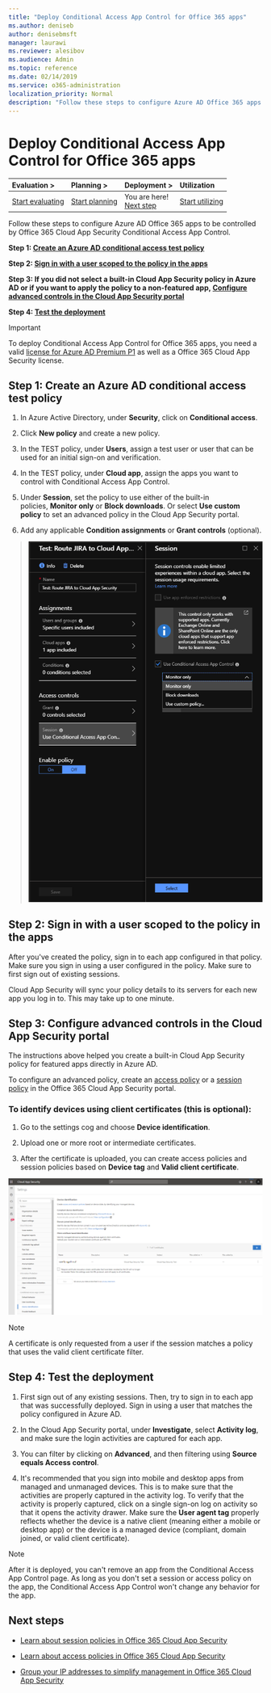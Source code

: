 ```yaml
---
title: "Deploy Conditional Access App Control for Office 365 apps"
ms.author: deniseb
author: denisebmsft
manager: laurawi
ms.reviewer: alesibov
ms.audience: Admin
ms.topic: reference
ms.date: 02/14/2019
ms.service: o365-administration
localization_priority: Normal
description: "Follow these steps to configure Azure AD Office 365 apps to be controlled by Office 365 Cloud App Security Conditional Access App Control."
---
```


# Deploy Conditional Access App Control for Office 365 apps

|****Evaluation** \>**|****Planning** \>**|****Deployment** \>**|****Utilization****|
|:-----|:-----|:-----|:-----|
|[Start evaluating](office-365-cas-overview.md) <br/> |[Start planning](get-ready-for-office-365-cas.md) <br/> |You are here!  <br/> [Next step](ocas-session-policies.md) <br/> |[Start utilizing](utilization-activities-for-ocas.md) <br/> |

Follow these steps to configure Azure AD Office 365 apps to be controlled by Office 365 Cloud App Security Conditional Access App Control.

**Step 1: [Create an Azure AD conditional access test policy](#step-1-create-an-azure-ad-conditional-access-test-policy)**

**Step 2: [Sign in with a user scoped to the policy in the apps](#step-2-sign-in-with-a-user-scoped-to-the-policy-in-the-apps)**

**Step 3: If you did not select a built-in Cloud App Security policy in Azure AD or if you want to apply the policy to a non-featured app, [Configure advanced controls in the Cloud App Security portal](#step-3-configure-advanced-controls-in-the-cloud-app-security-portal)**

**Step 4: [Test the deployment](#step-4-test-the-deployment)**

> [!IMPORTANT]
> To deploy Conditional Access App Control for Office 365 apps, you need a valid [license for Azure AD Premium P1](https://docs.microsoft.com/azure/active-directory/license-users-groups) as well as a Office 365 Cloud App Security license.

## Step 1: Create an Azure AD conditional access test policy 

1. In Azure Active Directory, under **Security**, click on **Conditional access**.

2. Click **New policy** and create a new policy.

3. In the TEST policy, under **Users**, assign a test user or user that can be used for an initial sign-on and verification.

4. In the TEST policy, under **Cloud app**, assign the apps you want to control with Conditional Access App Control.

5. Under **Session**, set the policy to use either of the built-in policies, **Monitor only** or **Block downloads**. Or select **Use custom policy** to set an advanced policy in the Cloud App Security portal.

6. Add any applicable **Condition assignments** or **Grant controls** (optional).

> ![Azure AD conditional access](media/image1.png)

## Step 2: Sign in with a user scoped to the policy in the apps 

After you've created the policy, sign in to each app configured in that policy. Make sure you sign in using a user configured in the policy. Make sure to first sign out of existing sessions.

Cloud App Security will sync your policy details to its servers for each new app you log in to. This may take up to one minute.

## Step 3: Configure advanced controls in the Cloud App Security portal 

The instructions above helped you create a built-in Cloud App Security policy for featured apps directly in Azure AD.

To configure an advanced policy, create an [access policy](ocas-access-policies.md) or a [session policy](ocas-session-policies.md) in the Office 365 Cloud App Security portal.

### To identify devices using client certificates (this is optional):

1. Go to the settings cog and choose **Device identification**.

2. Upload one or more root or intermediate certificates.

3. After the certificate is uploaded, you can create access policies and session policies based on **Device tag** and **Valid client certificate**.

![Conditional access app control device ID](media/image2.png)

> [!NOTE]
> A certificate is only requested from a user if the session matches a policy that uses the valid client certificate filter.
> 
## Step 4: Test the deployment 

1. First sign out of any existing sessions. Then, try to sign in to each app that was successfully deployed. Sign in using a user that matches the policy configured in Azure AD.

2. In the Cloud App Security portal, under **Investigate**, select **Activity log**, and make sure the login activities are captured for each app.

3. You can filter by clicking on **Advanced**, and then filtering using **Source equals Access control**.

4. It's recommended that you sign into mobile and desktop apps from managed and unmanaged devices. This is to make sure that the activities are properly captured in the activity log. To verify that the activity is properly captured, click on a single sign-on log on activity so that it opens the activity drawer. Make sure the **User agent tag** properly reflects whether the device is a native client (meaning either a mobile or desktop app) or the device is a managed device (compliant, domain joined, or valid client certificate).

> [!NOTE]
> After it is deployed, you can't remove an app from the Conditional Access App Control page. As long as you don't set a session or access policy on the app, the Conditional Access App Control won't change any behavior for the app.

## Next steps

- [Learn about session policies in Office 365 Cloud App Security](ocas-session-policies.md)

- [Learn about access policies in Office 365 Cloud App Security](ocas-access-policies.md) 

- [Group your IP addresses to simplify management in Office 365 Cloud App Security](group-your-ip-addresses-in-ocas.md)